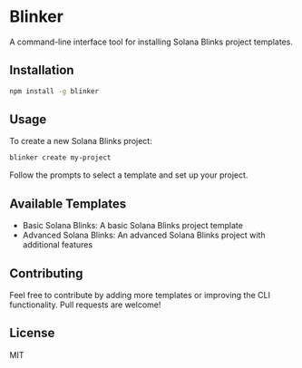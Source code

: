 # Blinker

A command-line interface tool for installing Solana Blinks project templates.

## Installation

```bash
npm install -g blinker
```

## Usage

To create a new Solana Blinks project:

```bash
blinker create my-project
```

Follow the prompts to select a template and set up your project.

## Available Templates

- Basic Solana Blinks: A basic Solana Blinks project template
- Advanced Solana Blinks: An advanced Solana Blinks project with additional features

## Contributing

Feel free to contribute by adding more templates or improving the CLI functionality. Pull requests are welcome!

## License

MIT
